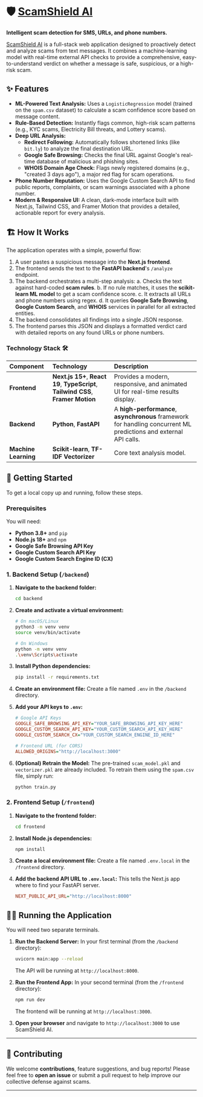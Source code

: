 # 🛡️ [ScamShield AI]

**Intelligent scam detection for SMS, URLs, and phone numbers.**

[ScamShield AI] is a full-stack web application designed to proactively detect and analyze scams from text messages. It combines a machine-learning model with real-time external API checks to provide a comprehensive, easy-to-understand verdict on whether a message is safe, suspicious, or a high-risk scam.

## ✨ Features

  * **ML-Powered Text Analysis:** Uses a `LogisticRegression` model (trained on the `spam.csv` dataset) to calculate a scam confidence score based on message content.
  * **Rule-Based Detection:** Instantly flags common, high-risk scam patterns (e.g., KYC scams, Electricity Bill threats, and Lottery scams).
  * **Deep URL Analysis:**
      * **Redirect Following:** Automatically follows shortened links (like `bit.ly`) to analyze the final destination URL.
      * **Google Safe Browsing:** Checks the final URL against Google's real-time database of malicious and phishing sites.
      * **WHOIS Domain Age Check:** Flags newly registered domains (e.g., "created 3 days ago"), a major red flag for scam operations.
  * **Phone Number Reputation:** Uses the Google Custom Search API to find public reports, complaints, or scam warnings associated with a phone number.
  * **Modern & Responsive UI:** A clean, dark-mode interface built with Next.js, Tailwind CSS, and Framer Motion that provides a detailed, actionable report for every analysis.

## 🏗️ How It Works

The application operates with a simple, powerful flow:

1.  A user pastes a suspicious message into the **Next.js frontend**.
2.  The frontend sends the text to the **FastAPI backend**'s `/analyze` endpoint.
3.  The backend orchestrates a multi-step analysis:
    a.  Checks the text against hard-coded **scam rules**.
    b.  If no rule matches, it uses the **scikit-learn ML model** to get a scam confidence score.
    c.  It extracts all URLs and phone numbers using regex.
    d.  It queries **Google Safe Browsing**, **Google Custom Search**, and **WHOIS** services in parallel for all extracted entities.
4.  The backend consolidates all findings into a single JSON response.
5.  The frontend parses this JSON and displays a formatted verdict card with detailed reports on any found URLs or phone numbers.
   
### Technology Stack **🛠️**

| Component | Technology | Description |
| :--- | :--- | :--- |
| **Frontend** | **Next.js 15+**, **React 19**, **TypeScript**, **Tailwind CSS**, **Framer Motion** | Provides a modern, responsive, and animated UI for real-time results display. |
| **Backend** | **Python**, **FastAPI** | A **high-performance**, **asynchronous** framework for handling concurrent ML predictions and external API calls. |
| **Machine Learning** | **Scikit-learn**, **TF-IDF Vectorizer** | Core text analysis model. |

## 🏁 Getting Started

To get a local copy up and running, follow these steps.

### Prerequisites

You will need:

  * **Python 3.8+** and `pip`
  * **Node.js 18+** and `npm`
  * **Google Safe Browsing API Key**
  * **Google Custom Search API Key**
  * **Google Custom Search Engine ID (CX)**

### 1\. Backend Setup (`/backend`)

1.  **Navigate to the backend folder:**

    ```bash
    cd backend
    ```

2.  **Create and activate a virtual environment:**

    ```bash
    # On macOS/Linux
    python3 -m venv venv
    source venv/bin/activate

    # On Windows
    python -m venv venv
    .\venv\Scripts\activate
    ```

3.  **Install Python dependencies:**

    ```bash
    pip install -r requirements.txt
    ```

4.  **Create an environment file:**
    Create a file named `.env` in the `/backend` directory.

5.  **Add your API keys to `.env`:**

    ```ini
    # Google API Keys
    GOOGLE_SAFE_BROWSING_API_KEY="YOUR_SAFE_BROWSING_API_KEY_HERE"
    GOOGLE_CUSTOM_SEARCH_API_KEY="YOUR_CUSTOM_SEARCH_API_KEY_HERE"
    GOOGLE_CUSTOM_SEARCH_CX="YOUR_CUSTOM_SEARCH_ENGINE_ID_HERE"

    # Frontend URL (for CORS)
    ALLOWED_ORIGINS="http://localhost:3000"
    ```

6.  **(Optional) Retrain the Model:**
    The pre-trained `scam_model.pkl` and `vectorizer.pkl` are already included. To retrain them using the `spam.csv` file, simply run:

    ```bash
    python train.py
    ```

### 2\. Frontend Setup (`/frontend`)

1.  **Navigate to the frontend folder:**

    ```bash
    cd frontend
    ```

2.  **Install Node.js dependencies:**

    ```bash
    npm install
    ```

3.  **Create a local environment file:**
    Create a file named `.env.local` in the `/frontend` directory.

4.  **Add the backend API URL to `.env.local`:**
    This tells the Next.js app where to find your FastAPI server.

    ```ini
    NEXT_PUBLIC_API_URL="http://localhost:8000"
    ```

## 🏃‍♂️ Running the Application

You will need two separate terminals.

1.  **Run the Backend Server:**
    In your first terminal (from the `/backend` directory):

    ```bash
    uvicorn main:app --reload
    ```

    The API will be running at `http://localhost:8000`.

2.  **Run the Frontend App:**
    In your second terminal (from the `/frontend` directory):

    ```bash
    npm run dev
    ```

    The frontend will be running at `http://localhost:3000`.

3.  **Open your browser** and navigate to `http://localhost:3000` to use ScamShield AI.


-----

## 🤝 Contributing

We welcome **contributions**, feature suggestions, and bug reports\! Please feel free to **open an issue** or submit a pull request to help improve our collective defense against scams.

-----


[ScamShield AI]: http://scamshield-ai-delta.vercel.app


